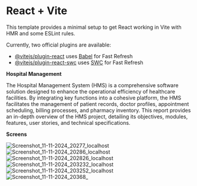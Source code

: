 # React + Vite

This template provides a minimal setup to get React working in Vite with HMR and some ESLint rules.

Currently, two official plugins are available:

- [@vitejs/plugin-react](https://github.com/vitejs/vite-plugin-react/blob/main/packages/plugin-react/README.md) uses [Babel](https://babeljs.io/) for Fast Refresh
- [@vitejs/plugin-react-swc](https://github.com/vitejs/vite-plugin-react-swc) uses [SWC](https://swc.rs/) for Fast Refresh

**Hospital Management**

The Hospital Management System (HMS) is a comprehensive software solution designed to enhance the operational efficiency of healthcare facilities. By integrating key functions into a cohesive platform, the HMS facilitates the management of patient records, doctor profiles, appointment scheduling, billing processes, and pharmacy inventory. This report provides an in-depth overview of the HMS project, detailing its objectives, modules, features, user stories, and technical specifications.

**Screens**

![Screenshot_11-11-2024_20277_localhost](https://github.com/user-attachments/assets/862ed200-643b-4d2e-a7c9-ae1d80b477b8)
![Screenshot_11-11-2024_20286_localhost](https://github.com/user-attachments/assets/8fd7c26a-f1f7-4dc7-bf52-531def7ef14a)
![Screenshot_11-11-2024_202826_localhost](https://github.com/user-attachments/assets/24201f9b-d834-44de-ae1c-f5a58e82d450)
![Screenshot_11-11-2024_203232_localhost](https://github.com/user-attachments/assets/7051d7a3-4d57-4b3c-94df-a1d1be07f704)
![Screenshot_11-11-2024_203252_localhost](https://github.com/user-attachments/assets/0bbc7be6-76b1-4cca-a67e-8f09e13467ca)
![Screenshot_11-11-2024_20368_](https://github.com/user-attachments/assets/578f9a56-5c81-428b-b640-d000fdc4c327)

